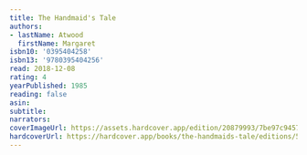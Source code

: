 ```yaml
---
title: The Handmaid's Tale
authors:
- lastName: Atwood
  firstName: Margaret
isbn10: '0395404258'
isbn13: '9780395404256'
read: 2018-12-08
rating: 4
yearPublished: 1985
reading: false
asin:
subtitle:
narrators:
coverImageUrl: https://assets.hardcover.app/edition/20879993/7be97c9457dd0572c4cf915cddc844a91a24dc24.jpeg
hardcoverUrl: https://hardcover.app/books/the-handmaids-tale/editions/5150272
---
```

